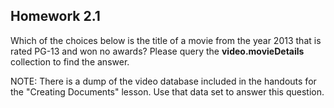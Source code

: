 ## Homework 2.1

Which of the choices below is the title of a movie from the year 2013 that is rated PG-13 and won no awards? Please query the **video.movieDetails** collection to find the answer.

NOTE: There is a dump of the video database included in the handouts for the "Creating Documents" lesson. Use that data set to answer this question.
